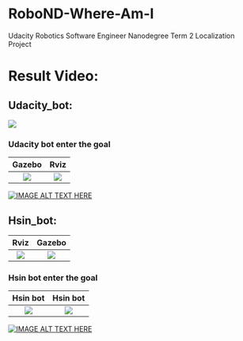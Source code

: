 [image1]: ./images/rvizGoal.png
[image2]: ./images/gazeboGoal.jpg
[image3]: ./images/HsinBot1.jpg
[image4]: ./images/HsinBot2.jpg
[image5]: ./LATEX/laserrangefinder.png
[image6]: ./LATEX/f2.png
[image7]: ./LATEX/f3.png

# RoboND-Where-Am-I
Udacity Robotics Software Engineer Nanodegree Term 2 Localization Project

# Result Video:

## Udacity_bot:

![][image5]

### Udacity bot enter the goal 

Gazebo                     |  Rviz
:-------------------------:|:-------------------------:
![][image7]                | ![][image6]

[![IMAGE ALT TEXT HERE](https://img.youtube.com/vi/77fRZvHiigc/0.jpg)](https://youtu.be/77fRZvHiigc)  

## Hsin_bot:
Rviz                       |  Gazebo
:-------------------------:|:-------------------------:
![][image1]                | ![][image2]

### Hsin bot enter the goal 

Hsin bot                   | Hsin bot
:-------------------------:|:-------------------------:
![][image3]                | ![][image4]

[![IMAGE ALT TEXT HERE](https://img.youtube.com/vi/zJbhJagSImg/0.jpg)](https://youtu.be/zJbhJagSImg)
